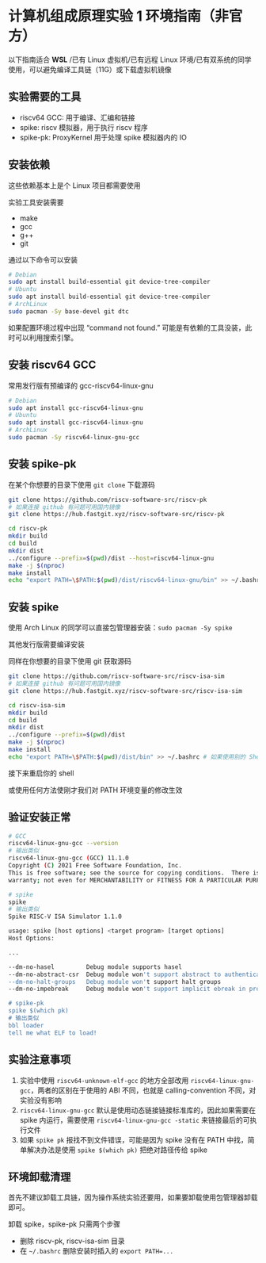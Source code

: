 # 计算机组成原理实验 1 环境指南（非官方）

以下指南适合 **WSL** /已有 Linux 虚拟机/已有远程 Linux 环境/已有双系统的同学使用，可以避免编译工具链（11G）或下载虚拟机镜像

## 实验需要的工具

- riscv64 GCC: 用于编译、汇编和链接
- spike: riscv 模拟器，用于执行 riscv 程序
- spike-pk: ProxyKernel 用于处理 spike 模拟器内的 IO

## 安装依赖

这些依赖基本上是个 Linux 项目都需要使用

实验工具安装需要

- make
- gcc
- g++
- git

通过以下命令可以安装

```sh
# Debian
sudo apt install build-essential git device-tree-compiler
# Ubuntu
sudo apt install build-essential git device-tree-compiler
# ArchLinux
sudo pacman -Sy base-devel git dtc
```

如果配置环境过程中出现 “command not found.” 可能是有依赖的工具没装，此时可以利用搜索引擎。

## 安装 riscv64 GCC

常用发行版有预编译的 gcc-riscv64-linux-gnu

```sh
# Debian
sudo apt install gcc-riscv64-linux-gnu
# Ubuntu
sudo apt install gcc-riscv64-linux-gnu
# ArchLinux
sudo pacman -Sy riscv64-linux-gnu-gcc
```

## 安装 spike-pk

在某个你想要的目录下使用 `git clone` 下载源码

```sh
git clone https://github.com/riscv-software-src/riscv-pk
# 如果连接 github 有问题可用国内镜像
git clone https://hub.fastgit.xyz/riscv-software-src/riscv-pk

cd riscv-pk
mkdir build
cd build
mkdir dist
../configure --prefix=$(pwd)/dist --host=riscv64-linux-gnu
make -j $(nproc)
make install
echo "export PATH=\$PATH:$(pwd)/dist/riscv64-linux-gnu/bin" >> ~/.bashrc # 如果使用别的 Shell 自行类比更改
```

## 安装 spike

使用 Arch Linux 的同学可以直接包管理器安装：`sudo pacman -Sy spike`

其他发行版需要编译安装

同样在你想要的目录下使用 git 获取源码

```sh
git clone https://github.com/riscv-software-src/riscv-isa-sim
# 如果连接 github 有问题可用国内镜像
git clone https://hub.fastgit.xyz/riscv-software-src/riscv-isa-sim

cd riscv-isa-sim
mkdir build
cd build
mkdir dist
../configure --prefix=$(pwd)/dist
make -j $(nproc)
make install
echo "export PATH=\$PATH:$(pwd)/dist/bin" >> ~/.bashrc # 如果使用别的 Shell 自行类比更改
```

接下来重启你的 shell

或使用任何方法使刚才我们对 PATH 环境变量的修改生效

## 验证安装正常

```sh
# GCC
riscv64-linux-gnu-gcc --version
# 输出类似
riscv64-linux-gnu-gcc (GCC) 11.1.0
Copyright (C) 2021 Free Software Foundation, Inc.
This is free software; see the source for copying conditions.  There is NO
warranty; not even for MERCHANTABILITY or FITNESS FOR A PARTICULAR PURPOSE.

# spike
spike
# 输出类似
Spike RISC-V ISA Simulator 1.1.0

usage: spike [host options] <target program> [target options]
Host Options:

...

--dm-no-hasel         Debug module supports hasel
--dm-no-abstract-csr  Debug module won't support abstract to authenticate
--dm-no-halt-groups   Debug module won't support halt groups
--dm-no-impebreak     Debug module won't support implicit ebreak in program buffer

# spike-pk
spike $(which pk)
# 输出类似
bbl loader
tell me what ELF to load!
```

## 实验注意事项

1. 实验中使用 `riscv64-unknown-elf-gcc` 的地方全部改用 `riscv64-linux-gnu-gcc`，两者的区别在于使用的 ABI 不同，也就是 calling-convention 不同，对实验没有影响
2. `riscv64-linux-gnu-gcc` 默认是使用动态链接链接标准库的，因此如果需要在 spike 内运行，需要使用 `riscv64-linux-gnu-gcc -static` 来链接最后的可执行文件
3. 如果 `spike pk` 报找不到文件错误，可能是因为 spike 没有在 PATH 中找，简单解决办法是使用 `spike $(which pk)` 把绝对路径传给 spike

## 环境卸载清理

首先不建议卸载工具链，因为操作系统实验还要用，如果要卸载使用包管理器卸载即可。

卸载 spike，spike-pk 只需两个步骤

- 删除 riscv-pk, riscv-isa-sim 目录
- 在 `~/.bashrc` 删除安装时插入的 `export PATH=...`
